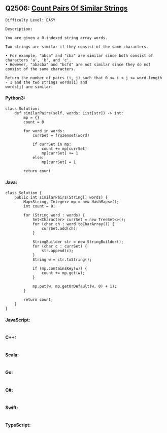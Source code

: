 ## Q2506: [Count Pairs Of Similar Strings](https://leetcode.com/problems/count-pairs-of-similar-strings/)

```
Difficulty Level: EASY
```

```
Description:

You are given a 0-indexed string array words.

Two strings are similar if they consist of the same characters.

• For example, "abca" and "cba" are similar since both consist of characters 'a', 'b', and 'c'.
• However, "abacba" and "bcfd" are not similar since they do not consist of the same characters.

Return the number of pairs (i, j) such that 0 <= i < j <= word.length - 1 and the two strings words[i] and
words[j] are similar.
```

#### Python3:

```
class Solution:
    def similarPairs(self, words: List[str]) -> int:
        mp = {}
        count = 0

        for word in words:
            currSet = frozenset(word)

            if currSet in mp:
                count += mp[currSet]
                mp[currSet] += 1
            else:
                mp[currSet] = 1
                
        return count
```

#### Java:

```
class Solution {
    public int similarPairs(String[] words) {
        Map<String, Integer> mp = new HashMap<>();
        int count = 0;

        for (String word : words) {
            Set<Character> currSet = new TreeSet<>();
            for (char ch : word.toCharArray()) {
                currSet.add(ch);
            }

            StringBuilder str = new StringBuilder();
            for (char c : currSet) {
                str.append(c);
            }
            String w = str.toString();

            if (mp.containsKey(w)) {
                count += mp.get(w);
            }

            mp.put(w, mp.getOrDefault(w, 0) + 1);
        }

        return count;
    }
}
```

#### JavaScript:

```

```

#### C++:

```

```

#### Scala:

```

```

#### Go:

```

```

#### C#:

```

```

#### Swift:

```

```

#### TypeScript:

```

```